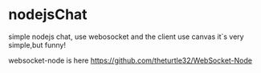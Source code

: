 # nodejsChat
simple nodejs chat, use webosocket and the client use canvas
it`s very simple,but funny!

websocket-node is here
https://github.com/theturtle32/WebSocket-Node
